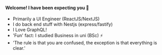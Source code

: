 #### Welcome! I have been expecting you 👋

- Primarily a UI Engineer (ReactJS/NextJS)
- I do back end stuff with Nestjs (express/fastify)
- I Love GraphQL!
- 'Fun' fact: I studied Business in uni (BSc) ⚡ 
- 'The rule is that you are confused, the exception is that everything is clear.'

<!--
**Segun98/Segun98** is a ✨ _special_ ✨ repository because its `README.md` (this file) appears on your GitHub profile.
- Reading two books at the moment (I highly recommend): Javascript The Definitive Guide by David Flanagan and React Quickly: Painless Web Apps with React... by Azat Mardan 
Here are some ideas to get you started:

- 🔭 I’m currently working on ...
- 🌱 I’m currently learning ...
- 👯 I’m looking to collaborate on ...
- 🤔 I’m looking for help with ...
- 💬 Ask me about ...
- 📫 How to reach me: ...
- 😄 Pronouns: ...
- ⚡ Fun fact: ...
-->
